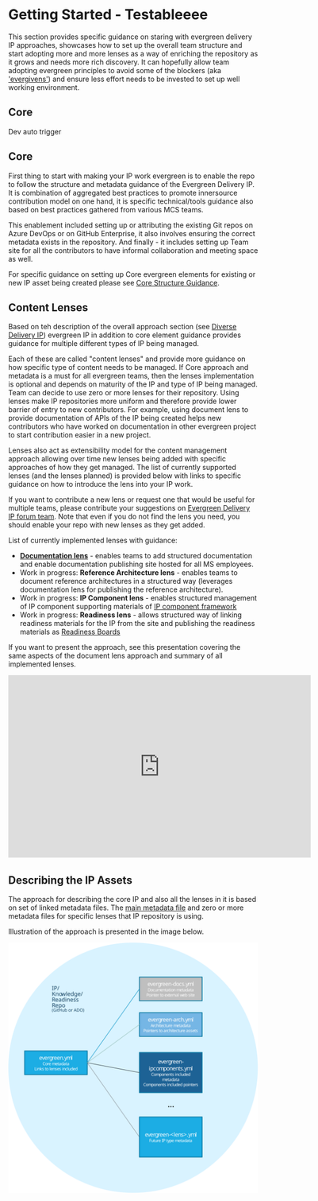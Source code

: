 # Getting Started   - Testableeee
This section provides specific guidance on staring with evergreen delivery IP approaches, showcases how to set up the overall team structure and start adopting more and more lenses as a way of enriching the repository as it grows and needs more rich discovery. It can hopefully allow team adopting evergreen principles to avoid some of the blockers (aka ['evergivens'](https://en.wikipedia.org/wiki/Ever_Given#/media/File:Container_Ship_'Ever_Given'_stuck_in_the_Suez_Canal,_Egypt_-_March_24th,_2021_cropped.jpg)) and ensure less effort needs to be invested to set up well working environment.

## Core
Dev auto trigger

## Core

First thing to start with making your IP work evergreen is to enable the repo to follow the structure and metadata guidance of the Evergreen Delivery IP. It is combination of aggregated best practices to promote innersource contribution model on one hand, it is specific technical/tools guidance also based on best practices gathered from various MCS teams.

This enablement included setting up or attributing the existing Git repos on Azure DevOps or on GitHub Enterprise, it also involves ensuring the correct metadata exists in the repository. And finally - it includes setting up Team site for all the contributors to have informal collaboration and meeting space as well.

For specific guidance on setting up Core evergreen elements for existing or new IP asset being created please see [Core Structure Guidance](core/index.md).

## Content Lenses

Based on teh description of the overall approach section (see [Diverse Delivery IP](../approach/../approach/diverse-delivery-ip.md)) evergreen IP in addition to core element guidance provides guidance for multiple different types of IP being managed.

Each of these are called "content lenses" and provide more guidance on how specific type of content needs to be managed. If Core approach and metadata is a must for all evergreen teams, then the lenses implementation is optional and depends on maturity of the IP and type of IP being managed. Team can decide to use zero or more lenses for their repository. Using lenses make IP repositories more uniform and therefore provide lower barrier of entry to new contributors. For example, using document lens to provide documentation of APIs of the IP being created helps new contributors who have worked on documentation in other evergreen project to start contribution easier in a new project.

Lenses also act as extensibility model for the content management approach allowing over time new lenses being added with specific approaches of how they get managed. The list of currently supported lenses (and the lenses planned) is provided below with links to specific guidance on how to introduce the lens into your IP work. 

If you want to contribute a new lens or request one that would be useful for multiple teams, please contribute your suggestions on [Evergreen Delivery IP forum team](https://teams.microsoft.com/l/channel/19%3a3d51464fa01345f6a79290ac257ead8c%40thread.tacv2/General?groupId=ef3294c6-f026-47a2-842e-1881f6f09272&tenantId=72f988bf-86f1-41af-91ab-2d7cd011db47). Note that even if you do not find the lens you need, you should enable your repo with new lenses as they get added.

List of currently implemented lenses with guidance:

- **[Documentation lens](./documentation-lens/index.md)** - enables teams to add structured documentation and enable documentation publishing site hosted for all MS employees.
- Work in progress: **Reference Architecture lens** - enables teams to document reference architectures in a structured way (leverages documentation lens for publishing the reference architecture).
- Work in progress: **IP Component lens** - enables structured management of IP component supporting materials of [IP component framework](http://aka.ms/components)
- Work in progress: **Readiness lens** - allows structured way of linking readiness materials for the IP from the site and publishing the readiness materials as [Readiness Boards](https://microsoft.sharepoint.com/sites/infopedia/About/Pages/pintolearn.aspx?c=pintolearn06062018)

If you want to present the approach, see this presentation covering the same aspects of the document lens approach and summary of all implemented lenses.

<iframe src="https://microsofteur.sharepoint.com/teams/EvergreenDeliveryIP/_layouts/15/Doc.aspx?sourcedoc={cb3deb19-b608-4cfb-9740-a9b278c9b9cc}&amp;action=embedview&amp;wdAr=1.7777777777777777" width="610px" height="367px" frameborder="0">This is an embedded <a target="_blank" href="https://office.com">Microsoft Office</a> presentation, powered by <a target="_blank" href="https://office.com/webapps">Office</a>.</iframe>

## Describing the IP Assets

The approach for describing the core IP and also all the lenses in it is based on set of linked metadata files. The [main metadata file](./core/evergreen-ip-metadata.md) and zero or more metadata files for specific lenses that IP repository is using.

Illustration of the approach is presented in the image below.

![Metadata structure to describe entire set of IP Assets](./media/metadata-structure.svg)
